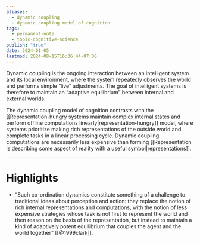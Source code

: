 ```yaml
---
aliases:
  - dynamic coupling
  - dynamic coupling model of cognition
tags:
  - permanent-note
  - topic-cognitive-science
publish: "true"
date: 2024-01-05
lastmod: 2024-08-15T16:36:44-07:00
---
```

Dynamic coupling is the ongoing interaction between an intelligent system and its local environment, where the system repeatedly observes the world and performs simple “live” adjustments. The goal of intelligent systems is therefore to maintain an “adaptive equilibrium” between internal and external worlds.

The dynamic coupling model of cognition contrasts with the [[Representation-hungry systems maintain complex internal states and perform offline computations linearly|representation-hungry]] model, where systems prioritize making rich representations of the outside world and complete tasks in a linear processing cycle. Dynamic coupling computations are necessarily less expensive than forming [[Representation is describing some aspect of reality with a useful symbol|representations]].

---
# Highlights

- “Such co-ordination dynamics constitute something of a challenge to traditional ideas about perception and action: they replace the notion of rich internal representations and computations, with the notion of less expensive strategies whose task is not first to represent the world and then reason on the basis of the representation, but instead to maintain a kind of adaptively potent equilibrium that couples the agent and the world together” [[@1999clark]].